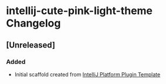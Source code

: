 <!-- Keep a Changelog guide -> https://keepachangelog.com -->

# intellij-cute-pink-light-theme Changelog

## [Unreleased]
### Added
- Initial scaffold created from [IntelliJ Platform Plugin Template](https://github.com/JetBrains/intellij-platform-plugin-template)
